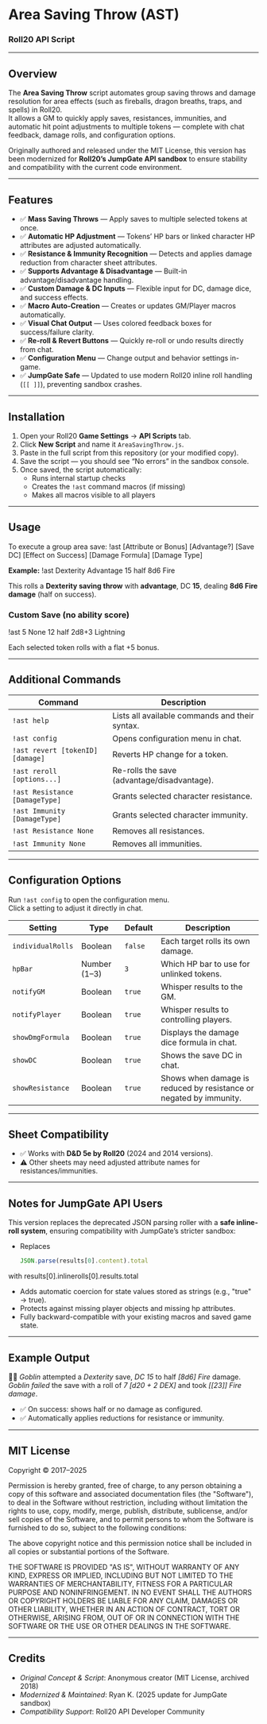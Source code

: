 # Area Saving Throw (AST)  
### Roll20 API Script

---

## Overview

The **Area Saving Throw** script automates group saving throws and damage resolution for area effects (such as fireballs, dragon breaths, traps, and spells) in Roll20.  
It allows a GM to quickly apply saves, resistances, immunities, and automatic hit point adjustments to multiple tokens — complete with chat feedback, damage rolls, and configuration options.

Originally authored and released under the MIT License, this version has been modernized for **Roll20’s JumpGate API sandbox** to ensure stability and compatibility with the current code environment.

---

## Features

- ✅ **Mass Saving Throws** — Apply saves to multiple selected tokens at once.  
- ✅ **Automatic HP Adjustment** — Tokens’ HP bars or linked character HP attributes are adjusted automatically.  
- ✅ **Resistance & Immunity Recognition** — Detects and applies damage reduction from character sheet attributes.  
- ✅ **Supports Advantage & Disadvantage** — Built-in advantage/disadvantage handling.  
- ✅ **Custom Damage & DC Inputs** — Flexible input for DC, damage dice, and success effects.  
- ✅ **Macro Auto-Creation** — Creates or updates GM/Player macros automatically.  
- ✅ **Visual Chat Output** — Uses colored feedback boxes for success/failure clarity.  
- ✅ **Re-roll & Revert Buttons** — Quickly re-roll or undo results directly from chat.  
- ✅ **Configuration Menu** — Change output and behavior settings in-game.  
- ✅ **JumpGate Safe** — Updated to use modern Roll20 inline roll handling (`[[ ]]`), preventing sandbox crashes.

---

## Installation

1. Open your Roll20 **Game Settings** → **API Scripts** tab.  
2. Click **New Script** and name it `AreaSavingThrow.js`.  
3. Paste in the full script from this repository (or your modified copy).  
4. Save the script — you should see “No errors” in the sandbox console.  
5. Once saved, the script automatically:
   - Runs internal startup checks  
   - Creates the `!ast` command macros (if missing)  
   - Makes all macros visible to all players  

---

## Usage

To execute a group area save: !ast [Attribute or Bonus] [Advantage?] [Save DC] [Effect on Success] [Damage Formula] [Damage Type]

**Example:**
!ast Dexterity Advantage 15 half 8d6 Fire

This rolls a **Dexterity saving throw** with **advantage**, DC **15**, dealing **8d6 Fire damage** (half on success).

### Custom Save (no ability score)
!ast 5 None 12 half 2d8+3 Lightning

Each selected token rolls with a flat +5 bonus.

---

## Additional Commands

| Command | Description |
|----------|--------------|
| `!ast help` | Lists all available commands and their syntax. |
| `!ast config` | Opens configuration menu in chat. |
| `!ast revert [tokenID] [damage]` | Reverts HP change for a token. |
| `!ast reroll [options...]` | Re-rolls the save (advantage/disadvantage). |
| `!ast Resistance [DamageType]` | Grants selected character resistance. |
| `!ast Immunity [DamageType]` | Grants selected character immunity. |
| `!ast Resistance None` | Removes all resistances. |
| `!ast Immunity None` | Removes all immunities. |

---

## Configuration Options

Run `!ast config` to open the configuration menu.  
Click a setting to adjust it directly in chat.

| Setting | Type | Default | Description |
|----------|------|----------|-------------|
| `individualRolls` | Boolean | `false` | Each target rolls its own damage. |
| `hpBar` | Number (1–3) | `3` | Which HP bar to use for unlinked tokens. |
| `notifyGM` | Boolean | `true` | Whisper results to the GM. |
| `notifyPlayer` | Boolean | `true` | Whisper results to controlling players. |
| `showDmgFormula` | Boolean | `true` | Displays the damage dice formula in chat. |
| `showDC` | Boolean | `true` | Shows the save DC in chat. |
| `showResistance` | Boolean | `true` | Shows when damage is reduced by resistance or negated by immunity. |

---

## Sheet Compatibility

- ✅ Works with **D&D 5e by Roll20** (2024 and 2014 versions).  
- ⚠️ Other sheets may need adjusted attribute names for resistances/immunities.

---

## Notes for JumpGate API Users

This version replaces the deprecated JSON parsing roller with a **safe inline-roll system**, ensuring compatibility with JumpGate’s stricter sandbox:

- Replaces  
  ```js
  JSON.parse(results[0].content).total
with
results[0].inlinerolls[0].results.total

- Adds automatic coercion for state values stored as strings (e.g., "true" → true).
- Protects against missing player objects and missing hp attributes.
- Fully backward-compatible with your existing macros and saved game state.

---

## Example Output
🧙‍♂️ *Goblin* attempted a *Dexterity* save, *DC 15* to half *[8d6] Fire* damage.
*Goblin failed* the save with a roll of *7 [d20 + 2 DEX]* and took *[[23]] Fire damage*.
- ✅ On success: shows half or no damage as configured.
- ✅ Automatically applies reductions for resistance or immunity.

---
## MIT License

Copyright © 2017–2025

Permission is hereby granted, free of charge, to any person obtaining a copy of this software and associated documentation files (the "Software"), to deal in the Software without restriction, including without limitation the rights to use, copy, modify, merge, publish, distribute, sublicense, and/or sell copies of the Software, and to permit persons to whom the Software is furnished to do so, subject to the following conditions:

The above copyright notice and this permission notice shall be included in all copies or substantial portions of the Software.

THE SOFTWARE IS PROVIDED "AS IS", WITHOUT WARRANTY OF ANY KIND, EXPRESS OR IMPLIED, INCLUDING BUT NOT LIMITED TO THE WARRANTIES OF MERCHANTABILITY, FITNESS FOR A PARTICULAR PURPOSE AND NONINFRINGEMENT. IN NO EVENT SHALL THE AUTHORS OR COPYRIGHT HOLDERS BE LIABLE FOR ANY CLAIM, DAMAGES OR OTHER LIABILITY, WHETHER IN AN ACTION OF CONTRACT, TORT OR OTHERWISE, ARISING FROM, OUT OF OR IN CONNECTION WITH THE SOFTWARE OR THE USE OR OTHER DEALINGS IN THE SOFTWARE.

---
## Credits
- *Original Concept & Script*: Anonymous creator (MIT License, archived 2018)
- *Modernized & Maintained*: Ryan K. (2025 update for JumpGate sandbox)
- *Compatibility Support*: Roll20 API Developer Community